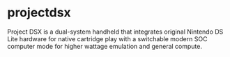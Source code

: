 # projectdsx
Project DSX is a dual-system handheld that integrates original Nintendo DS Lite hardware for native cartridge play with a switchable modern SOC computer mode for higher wattage emulation and general compute. 
